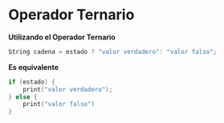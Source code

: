 # Operador Ternario

**Utilizando el Operador Ternario**
```c++
String cadena = estado ? "valor verdadero": "valor falso";
```

**Es equivalente**
```c++
if (estado) {
    print("valor verdadero");
} else {
    print("valor falso")
}
```
